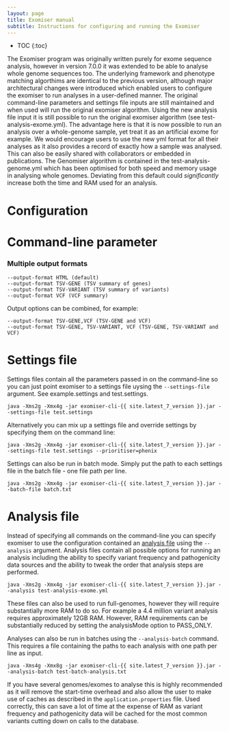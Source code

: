 ```yaml
---
layout: page
title: Exomiser manual
subtitle: Instructions for configuring and running the Exomiser
---
```


* TOC
{:toc}

The Exomiser program was originally written purely for exome sequence analysis, however in version 7.0.0 it was extended to be able to analyse whole genome sequences too. The underlying framework and phenotype matching algorthims are identical to the previous version, although major architectural changes were introduced which enabled users to configure the exomiser to run analyses in a user-defined manner. The original command-line parameters and settings file inputs are still maintained and when used will run the original exomiser algorithm. Using the new analysis file input it is still possible to run the original exomiser algorithm (see test-analysis-exome.yml). The advantage here is that it is now possible to run an analysis over a whole-genome sample, yet treat it as an artificial exome for example. We would encourage users to use the new yml format for all their analyses as it also provides a record of exactly how a sample was analysed. This can also be easily shared with collaborators or embedded in publications. The Genomiser algorithm is contained in the test-analysis-genome.yml which has been optimised for both speed and memory usage in analysing whole genomes. Deviating from this default could *significantly* increase both the time and RAM used for an analysis.  

# Configuration

# Command-line parameter



### Multiple output formats

    --output-format HTML (default)
    --output-format TSV-GENE (TSV summary of genes)
    --output-format TSV-VARIANT (TSV summary of variants)
    --output-format VCF (VCF summary)

Output options can be combined, for example:

    --output-format TSV-GENE,VCF (TSV-GENE and VCF)
    --output-format TSV-GENE, TSV-VARIANT, VCF (TSV-GENE, TSV-VARIANT and VCF)

# Settings file
    
Settings files contain all the parameters passed in on the command-line so you can just point exomiser to a settings file uysing the `--settings-file` argument. See example.settings and test.settings.

```
java -Xms2g -Xmx4g -jar exomiser-cli-{{ site.latest_7_version }}.jar --settings-file test.settings
```
    
Alternatively you can mix up a settings file and override settings by specifying them on the command line:

```
java -Xms2g -Xmx4g -jar exomiser-cli-{{ site.latest_7_version }}.jar --settings-file test.settings --prioritiser=phenix
```
    
Settings can also be run in batch mode. Simply put the path to each settings file in the batch file - one file path per line.

```
java -Xms2g -Xmx4g -jar exomiser-cli-{{ site.latest_7_version }}.jar --batch-file batch.txt
```

# Analysis file

Instead of specifying all commands on the command-line you can specify exomiser to use the configuration contained an [analysis file](#analysis_file_config) using the `--analysis` argument. 
Analysis files contain all possible options for running an analysis including the ability to specify variant frequency
and pathogenicity data sources and the ability to tweak the order that analysis steps are performed.

```
java -Xms2g -Xmx4g -jar exomiser-cli-{{ site.latest_7_version }}.jar --analysis test-analysis-exome.yml
```

These files can also be used to run full-genomes, however they will require substantially more RAM to do so. For example
a 4.4 million variant analysis requires approximately 12GB RAM. However, RAM requirements can be substantially reduced by 
setting the analysisMode option to PASS_ONLY.  

Analyses can also be run in batches using the `--analysis-batch` command. This requires a file containing the paths to each analysis with one path per line as input.
 
```
java -Xms4g -Xmx8g -jar exomiser-cli-{{ site.latest_7_version }}.jar --analysis-batch test-batch-analysis.txt
```

If you have several genomes/exomes to analyse this is highly recommended as it will remove the start-time overhead and also allow the user to make use of caches as described in the `application.properties` file. Used correctly, this can save a lot of time at the expense of RAM as variant frequency and pathogenicity data will be cached for the most common variants cutting down on calls to the database. 
